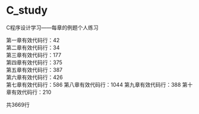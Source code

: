 # C_study
C程序设计学习——每章的例题个人练习

第一章有效代码行：42       
第二章有效代码行：34       
第三章有效代码行：177        
第四章有效代码行：375        
第五章有效代码行：387       
第六章有效代码行：426              
第七章有效代码行：586
第八章有效代码行：1044
第九章有效代码行：388
第十章有效代码行：210

共3669行
